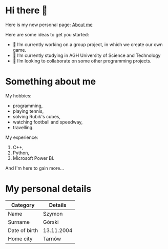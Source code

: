 # Hi there 👋

Here is my new personal page: [About me](https://sggorski.github.io/about)

Here are some ideas to get you started:

- 🔭 I’m currently working on a group project, in which we create our own game.
- 🌱 I’m currently studying in AGH University of Science and Technology
- 👯 I’m looking to collaborate on some other programming projects.

# Something about me
My hobbies:
- programming,
- playing tennis,
- solving Rubik's cubes,
- watching football and speedway,
- travelling.
  
My experience:
1. C++,
2. Python,
3. Microsoft Power BI.
   
And I'm here to gain more...

# My personal details
| Category  | Details |
| ------------- | ------------- |
| Name  | Szymon  |
| Surname  | Górski  |
| Date of birth  | 13.11.2004  |
| Home city  | Tarnów  |
